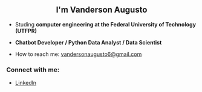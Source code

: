 
<h2 align=center> I'm Vanderson Augusto </h2>


- Studing <strong> computer engineering at the Federal University of Technology (UTFPR) </strong>
- <strong> Chatbot Developer / Python Data Analyst / Data Scientist</strong>

-  How to reach me: vandersonaugusto6@gmail.com

<h3><strong>Connect with me:</strong> </h3>

- <a href="https://www.linkedin.com/in/vanderson-augusto">Linkedln
</a>




